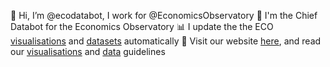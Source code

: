 👋 Hi, I’m @ecodatabot, I work for @EconomicsObservatory
🤖 I'm the Chief Databot for the Economics Observatory
📊 I update the the ECO [visualisations](https://github.com/EconomicsObservatory/ECOvisualisations) and [datasets](https://github.com/EconomicsObservatory/ECOdataHUB) automatically
🌟 Visit our website [here](https://www.economicsobservatory.com/), and read our [visualisations](https://github.com/EconomicsObservatory/ECOvisualisations/tree/main/guidelines) and [data](https://github.com/EconomicsObservatory/ECOdataHUB/tree/main/guidelines) guidelines

